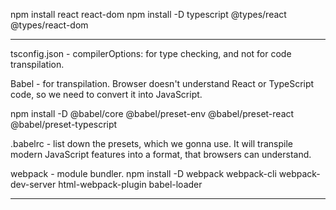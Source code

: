 npm install react react-dom
npm install -D typescript @types/react @types/react-dom
- - - - - - - - - - - - - - - - - - - - - - - - - - - -
tsconfig.json - compilerOptions: for type checking, and
not for code transpilation. 

Babel - for transpilation. Browser doesn't understand React or 
TypeScript code, so we need to convert it into JavaScript.

npm install -D @babel/core @babel/preset-env @babel/preset-react 
@babel/preset-typescript

.babelrc - list down the presets, which we gonna use.
It will transpile modern JavaScript features into a format,
that browsers can understand.

webpack - module bundler.
npm install -D webpack webpack-cli webpack-dev-server 
html-webpack-plugin babel-loader
- - - - - - - - - - - - - - - - - - - - - - - - - - - -